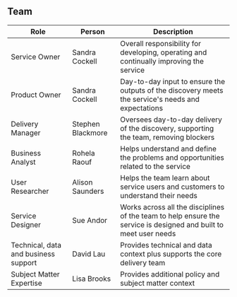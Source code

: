 ## Team

Role | Person | Description 
--- | --- | ---
Service Owner | Sandra Cockell | Overall responsibility for developing, operating and continually improving the service
Product Owner | Sandra Cockell | Day-to-day input to ensure the outputs of the discovery meets the service's needs and expectations
Delivery Manager | Stephen Blackmore | Oversees day-to-day delivery of the discovery, supporting the team, removing blockers
Business Analyst | Rohela Raouf | Helps understand and define the problems and opportunities related to the service
User Researcher | Alison Saunders | Helps the team learn about service users and customers to understand their needs
Service Designer | Sue Andor | Works across all the disciplines of the team to help ensure the service is designed and built to meet user needs 
Technical, data and business support | David Lau | Provides technical and data context plus supports the core delivery team
Subject Matter Expertise | Lisa Brooks |  Provides additional policy and subject matter context

